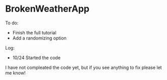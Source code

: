 # BrokenWeatherApp

To do:
- Finish the full tutorial
- Add a randomizing option

Log:
- 10/24 Started the code

I have not compleated the code yet, but if you see anything to fix please let me know!
